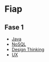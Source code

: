 # Fiap

## Fase 1
- [Java](https://github.com/Darklabel91/Java_Fiap)
- [NoSQL](https://github.com/Darklabel91/NoSQL_Fiap)
- [Design Thinking](https://github.com/Darklabel91/DesignThinking_Fiap)
- [UX]()
